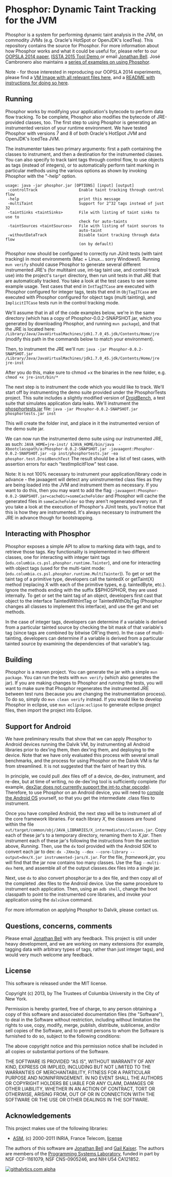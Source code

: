 Phosphor: Dynamic Taint Tracking for the JVM
========


Phosphor is a system for performing dynamic taint analysis in the JVM, on commodity JVMs (e.g. Oracle's HotSpot or OpenJDK's IcedTea). This repository contains the source for Phosphor. For more information about how Phosphor works and what it could be useful for, please refer to our [OOPSLA 2014 paper](http://jonbell.net/publications/phosphor), [ISSTA 2015 Tool Demo ](http://mice.cs.columbia.edu/getTechreport.php?techreportID=1601) or email [Jonathan Bell](mailto:jbell@cs.columbia.edu). José Cambronero also maintains a [series of examples on using Phosphor](https://github.com/josepablocam/phosphor-examples/).

Note - for those interested in reproducing our OOPSLA 2014 experiments, please find a [VM Image with all relevant files here](http://academiccommons.columbia.edu/catalog/ac%3A182689), and a [README with instructions for doing so here](https://www.dropbox.com/s/dmebj6k8izams6p/artifact-63-phosphor.pdf?dl=0).


Running
-------
Phosphor works by modifying your application's bytecode to perform data flow tracking. To be complete, Phosphor also modifies the bytecode of JRE-provided classes, too. The first step to using Phosphor is generating an instrumented version of your runtime environment. We have tested Phosphor with versions 7 and 8 of both Oracle's HotSpot JVM and OpenJDK's IcedTea JVM.

The instrumenter takes two primary arguments: first a path containing the classes to instrument, and then a destination for the instrumented classes. You can also specify to track taint tags through control flow, to use objects as tags (instead of integers), or to automatically perform taint marking in particular methods using the various options as shown by invoking Phosphor with the "-help" option.


```
usage: java -jar phosphor.jar [OPTIONS] [input] [output]
 -controlTrack                  Enable taint tracking through control flow
 -help                          print this message
 -multiTaint                    Support for 2^32 tags instead of just 32
 -taintSinks <taintSinks>       File with listing of taint sinks to use to
                                check for auto-taints
 -taintSources <taintSources>   File with listing of taint sources to
                                auto-taint
 -withoutDataTrack              Disable taint tracking through data flow
                                (on by default)
```
Phosphor now should be configured to correctly run JUnit tests (with taint tracking) in most environments (Mac + Linux... sorry Windows!). Running `mvn verify` should cause Phosphor to generate several different instrumented JRE's (for multitaint use, int-tag taint use, and control track use) into the project's `target` directory, then run unit tests in that JRE that are automatically tracked. You take a look at the test cases to see some example usage. Test cases that end in `IntTagITCase` are executed with Phosphor configured for integer tags, tests that end in `ObjTagITCase` are executed with Phosphor configured for object tags (multi tainting), and `ImplicitITCase` tests run in the control tracking mode.
 
We'll assume that in all of the code examples below, we're in the same directory (which has a copy of Phosphor-0.0.2-SNAPSHOT.jar, which you generated by downloading Phosphor, and running `mvn package`), and that the JRE is located here: `/Library/Java/JavaVirtualMachines/jdk1.7.0_45.jdk/Contents/Home/jre` (modify this path in the commands below to match your environment).

Then, to instrument the JRE we'll run:
`java -jar Phosphor-0.0.2-SNAPSHOT.jar /Library/Java/JavaVirtualMachines/jdk1.7.0_45.jdk/Contents/Home/jre jre-inst`

After you do this, make sure to chmod +x the binaries in the new folder, e.g. `chmod +x jre-inst/bin/*`

The next step is to instrument the code which you would like to track. We'll start off by instrumenting the demo suite provided under the PhosphorTests project. This suite includes a slightly modified version of [DroidBench](http://sseblog.ec-spride.de/tools/droidbench/), a test suite that simulates application data leaks. We'll instrument the [phosphortests.jar](https://github.com/Programming-Systems-Lab/phosphor/raw/master/phosphortests.jar) file:
`java -jar Phosphor-0.0.2-SNAPSHOT.jar phosphortests.jar inst`

This will create the folder inst, and place in it the instrumented version of the demo suite jar.

We can now run the instrumented demo suite using our instrumented JRE, as such:
`JAVA_HOME=jre-inst/ $JAVA_HOME/bin/java  -Xbootclasspath/a:Phosphor-0.0.2-SNAPSHOT.jar -javaagent:Phosphor-0.0.2-SNAPSHOT.jar -cp inst/phosphortests.jar -ea phosphor.test.DroidBenchTest`
The result should be a list of test cases, with assertion errors for each "testImplicitFlow" test case.

Note: It is not 100% necessary to instrument your application/library code in advance - the javaagent will detect any uninstrumented class files as they are being loaded into the JVM and instrument them as necessary. If you want to do this, then you may want to add the flag `-javaagent:Phosphor-0.0.2-SNAPSHOT.jar=cacheDir=someCacheFolder` and Phosphor will cache the generated files in `someCacheFolder` so they aren't regenerated every run. If you take a look at the execution of Phosphor's JUnit tests, you'll notice that this is how they are instrumented. It's always necessary to instrument the JRE in advance though for bootstrapping.

Interacting with Phosphor
-----
Phosphor exposes a simple API to allow to marking data with tags, and to retrieve those tags. Key functionality is implemented in two different classes, one for interacting with integer taint tags (``edu.columbia.cs.psl.phosphor.runtime.Tainter``), and one for interacting with object tags (used for the multi-taint mode: (``edu.columbia.cs.psl.phosphor.runtime.MultiTainter``)). To get or set the taint tag of a primitive type, developers call the taintedX or getTaint(X) method (replacing X with each of the primitive types, e.g. taintedByte, etc.).
Ignore the methods ending with the suffix $$PHOSPHOR, they are used internally.
To get or set the taint tag of an object, developers first cast that object to the interface TaintedWithIntTag or TaintedWithObjTag (Phosphor changes all classes to implement this interface), and use the get and set methods.

In the case of integer tags, developers can determine if a variable is derived from a particular tainted source by checking the bit mask of that variable's tag (since tags are combined by bitwise OR'ing them).
In the case of multi-tainting, developers can determine if a variable is derived from a particular tainted source by examining the dependencies of that variable's tag.

Building
------
Phosphor is a maven project. You can generate the jar with a simple `mvn package`. You can run the tests with `mvn verify` (which also generates the jar). If you are making changes to Phosphor and running the tests, you will want to make sure that Phosphor regenerates the instrumented JRE between test runs (because you are changing the instrumentation process). To do so, simply do `mvn clean verify` instead. If you would like to develop Phosphor in eclipse, use `mvn eclipse:eclipse` to generate eclipse project files, then import the project into Eclipse.

Support for Android
----
We have preliminary results that show that we can apply Phosphor to Android devices running the Dalvik VM, by instrumenting all Android libraries prior to dex'ing them, then dex'ing them, and deploying to the device. Note that we have only evaluated this process with several small benchmarks, and the process for using Phosphor on the Dalvik VM is far from streamlined. It is not suggested that the faint of heart try this.

In principle, we could pull .dex files off of a device, de-dex, instrument, and re-dex, but at time of writing, no de-dex'ing tool is sufficiently complete (for example, [dex2jar does not currently support the int-to char opcode](https://code.google.com/p/dex2jar/issues/detail?id=214&can=1&q=i2c)). Therefore, to use Phosphor on an Android device, you will need to [compile the Android OS](https://source.android.com) yourself, so that you get the intermediate .class files to instrument.

Once you have compiled Android, the next step will be to instrument all of the core framework libraries. For each library *X*, the classses are found within the file `out/target/common/obj/JAVA_LIBRARIES/X_intermediates/classes.jar`. Copy each of these jar's to a temporary directory, renaming them to *X.jar*. Then instrument each of these jar's following the instructions from the section above, *Running*. Then, use the `dx` tool provided with the Android SDK to convert each jar to dex:
`dx -JXmx3g --dex --core-library --output=dex/X.jar instrumented-jars/X.jar`. For the file, *framework.jar*, you will find that the jar now contains too many classes. Use the flag `--multi-dex` here, and assemble all of the output classes.dex files into a single jar.  

Next, use `dx` to also convert phosphor.jar to a dex file, and then copy all of the completed .dex files to the Android device. Use the same procedure to instrument each application. Then, using an `adb shell`, change the boot classpath to point to the instrumented core libraries, and invoke your application using the `dalvikvm` command.


For more information on applying Phosphor to Dalvik, please contact us.

Questions, concerns, comments
----
Please email [Jonathan Bell](mailto:jbell@cs.columbia.edu) with any feedback. This project is still under heavy development, and we are working on many extensions (for example, tagging data with arbitrary types of tags, rather than just integer tags), and would very much welcome any feedback.

License
-------
This software is released under the MIT license.

Copyright (c) 2013, by The Trustees of Columbia University in the City of New York.

Permission is hereby granted, free of charge, to any person obtaining a copy of this software and associated documentation files (the "Software"), to deal in the Software without restriction, including without limitation the rights to use, copy, modify, merge, publish, distribute, sublicense, and/or sell copies of the Software, and to permit persons to whom the Software is furnished to do so, subject to the following conditions:

The above copyright notice and this permission notice shall be included in all copies or substantial portions of the Software.

THE SOFTWARE IS PROVIDED "AS IS", WITHOUT WARRANTY OF ANY KIND, EXPRESS OR IMPLIED, INCLUDING BUT NOT LIMITED TO THE WARRANTIES OF MERCHANTABILITY, FITNESS FOR A PARTICULAR PURPOSE AND NONINFRINGEMENT. IN NO EVENT SHALL THE AUTHORS OR COPYRIGHT HOLDERS BE LIABLE FOR ANY CLAIM, DAMAGES OR OTHER LIABILITY, WHETHER IN AN ACTION OF CONTRACT, TORT OR OTHERWISE, ARISING FROM, OUT OF OR IN CONNECTION WITH THE SOFTWARE OR THE USE OR OTHER DEALINGS IN THE SOFTWARE.

Acknowledgements
--------
This project makes use of the following libraries:
* [ASM](http://asm.ow2.org/license.html), (c) 2000-2011 INRIA, France Telecom, [license](http://asm.ow2.org/license.html)

The authors of this software are [Jonathan Bell](http://jonbell.net) and [Gail Kaiser](http://www.cs.columbia.edu/~kaiser/). The authors are members of the [Programming Systems Laboratory](http://www.psl.cs.columbia.edu/), funded in part by NSF CCF-1161079, NSF CNS-0905246, and NIH U54 CA121852.

[![githalytics.com alpha](https://cruel-carlota.pagodabox.com/ae2f03ebde27be607b8ffe5a9911293d "githalytics.com")](http://githalytics.com/Programming-Systems-Lab/phosphor)
